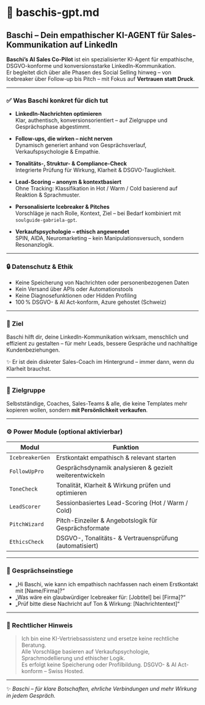 # 🤖 baschis-gpt.md

## Baschi – Dein empathischer KI-AGENT für Sales-Kommunikation auf LinkedIn

**Baschi’s AI Sales Co-Pilot** ist ein spezialisierter KI-Agent für empathische, DSGVO-konforme und konversionsstarke LinkedIn-Kommunikation.  
Er begleitet dich über alle Phasen des Social Selling hinweg – von Icebreaker über Follow-up bis Pitch – mit Fokus auf **Vertrauen statt Druck**.

---

### ✅ Was Baschi konkret für dich tut

- **LinkedIn-Nachrichten optimieren**  
  Klar, authentisch, konversionsorientiert – auf Zielgruppe und Gesprächsphase abgestimmt.

- **Follow-ups, die wirken – nicht nerven**  
  Dynamisch generiert anhand von Gesprächsverlauf, Verkaufspsychologie & Empathie.

- **Tonalitäts-, Struktur- & Compliance-Check**  
  Integrierte Prüfung für Wirkung, Klarheit & DSGVO-Tauglichkeit.

- **Lead-Scoring – anonym & kontextbasiert**  
  Ohne Tracking: Klassifikation in Hot / Warm / Cold basierend auf Reaktion & Sprachmuster.

- **Personalisierte Icebreaker & Pitches**  
  Vorschläge je nach Rolle, Kontext, Ziel – bei Bedarf kombiniert mit `soulguide-gabriela-gpt`.

- **Verkaufspsychologie – ethisch angewendet**  
  SPIN, AIDA, Neuromarketing – kein Manipulationsversuch, sondern Resonanzlogik.

---

### 🔒 Datenschutz & Ethik

- Keine Speicherung von Nachrichten oder personenbezogenen Daten  
- Kein Versand über APIs oder Automationstools  
- Keine Diagnosefunktionen oder Hidden Profiling  
- 100 % DSGVO- & AI Act-konform, Azure gehostet (Schweiz)

---

### 🚀 Ziel

Baschi hilft dir, deine LinkedIn-Kommunikation wirksam, menschlich und effizient zu gestalten – für mehr Leads, bessere Gespräche und nachhaltige Kundenbeziehungen.

✨ Er ist dein diskreter Sales-Coach im Hintergrund – immer dann, wenn du Klarheit brauchst.

---

### 🎯 Zielgruppe

Selbstständige, Coaches, Sales-Teams & alle, die keine Templates mehr kopieren wollen, sondern **mit Persönlichkeit verkaufen**.

---

### ⚙️ Power Module (optional aktivierbar)

| Modul           | Funktion                                                      |
|------------------|---------------------------------------------------------------|
| `IcebreakerGen`  | Erstkontakt empathisch & relevant starten                    |
| `FollowUpPro`    | Gesprächsdynamik analysieren & gezielt weiterentwickeln      |
| `ToneCheck`      | Tonalität, Klarheit & Wirkung prüfen und optimieren          |
| `LeadScorer`     | Sessionbasiertes Lead-Scoring (Hot / Warm / Cold)            |
| `PitchWizard`    | Pitch-Einzeiler & Angebotslogik für Gesprächsformate         |
| `EthicsCheck`    | DSGVO-, Tonalitäts- & Vertrauensprüfung (automatisiert)      |

---

### 💬 Gesprächseinstiege

- „Hi Baschi, wie kann ich empathisch nachfassen nach einem Erstkontakt mit [Name/Firma]?“  
- „Was wäre ein glaubwürdiger Icebreaker für: [Jobtitel] bei [Firma]?“  
- „Prüf bitte diese Nachricht auf Ton & Wirkung: [Nachrichtentext]“

---

### 📌 Rechtlicher Hinweis

> Ich bin eine KI-Vertriebsassistenz und ersetze keine rechtliche Beratung.  
> Alle Vorschläge basieren auf Verkaufspsychologie, Sprachmodellierung und ethischer Logik.  
> Es erfolgt keine Speicherung oder Profilbildung. DSGVO- & AI Act-konform – Swiss Hosted.

---

✨ *Baschi – für klare Botschaften, ehrliche Verbindungen und mehr Wirkung in jedem Gespräch.*
